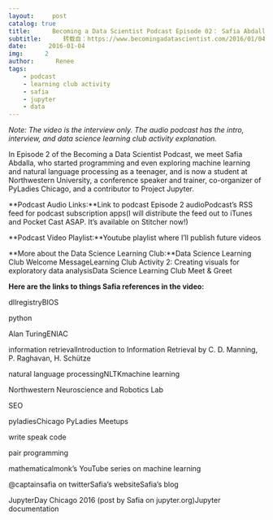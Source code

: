 ```yaml
---
layout:     post
catalog: true
title:      Becoming a Data Scientist Podcast Episode 02： Safia Abdalla
subtitle:      转载自：https://www.becomingadatascientist.com/2016/01/04/becoming-a-data-scientist-podcast-episode-02-safia-abdalla/
date:      2016-01-04
img:      2
author:      Renee
tags:
    - podcast
    - learning club activity
    - safia
    - jupyter
    - data
---
```


*Note: The video is the interview only. The audio podcast has the intro, interview, and data science learning club activity explanation.*

In Episode 2 of the Becoming a Data Scientist Podcast, we meet Safia Abdalla, who started programming and even exploring machine learning and natural language processing as a teenager, and is now a student at Northwestern University, a conference speaker and trainer, co-organizer of PyLadies Chicago, and a contributor to Project Jupyter.

**Podcast Audio Links:**Link to podcast Episode 2 audioPodcast’s RSS feed for podcast subscription apps(I will distribute the feed out to iTunes and Pocket Cast ASAP. It’s available on Stitcher now!)

**Podcast Video Playlist:**Youtube playlist where I’ll publish future videos

**More about the Data Science Learning Club:**Data Science Learning Club Welcome MessageLearning Club Activity 2: Creating visuals for exploratory data analysisData Science Learning Club Meet & Greet

**Here are the links to things Safia references in the video:**

dllregistryBIOS

python

Alan TuringENIAC

information retrievalIntroduction to Information Retrieval by C. D. Manning, P. Raghavan, H. Schütze

natural language processingNLTKmachine learning

Northwestern Neuroscience and Robotics Lab

SEO

pyladiesChicago PyLadies Meetups

write speak code

pair programming

mathematicalmonk’s YouTube series on machine learning

@captainsafia on twitterSafia’s websiteSafia’s blog

JupyterDay Chicago 2016 (post by Safia on jupyter.org)Jupyter documentation
